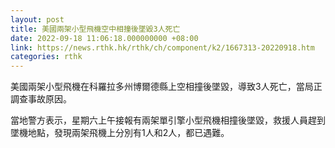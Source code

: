 ```yaml
---
layout: post
title: 美國兩架小型飛機空中相撞後墜毀3人死亡
date: 2022-09-18 11:06:18.000000000 +08:00
link: https://news.rthk.hk/rthk/ch/component/k2/1667313-20220918.htm
categories: rthk
---
```


美國兩架小型飛機在科羅拉多州博爾德縣上空相撞後墜毀，導致3人死亡，當局正調查事故原因。

當地警方表示，星期六上午接報有兩架單引擎小型飛機相撞後墜毀，救援人員趕到墜機地點，發現兩架飛機上分別有1人和2人，都已遇難。
　
